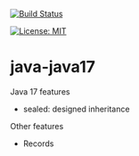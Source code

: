 [![Build Status](https://travis-ci.com/claudioaltamura/java-java17.svg?branch=main)](https://travis-ci.com/github/claudioaltamura/java-java17)

[![License: MIT](https://img.shields.io/badge/License-MIT-yellow.svg)](https://opensource.org/licenses/MIT)

# java-java17
Java 17 features

* sealed: designed inheritance

Other features

* Records